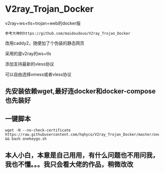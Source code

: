 # V2ray_Trojan_Docker
v2ray+ws+tls+trojan+web的docker版
```
参考大神的https://github.com/maidoudouo/V2ray_Trojan_Docker
```
改用caddy2，随便加了个伪装的静态网页

采用的是v2ray的ws+tls

添加支持最新的vless协议

可以自由选择vmess或者vless协议

## 先安装依赖wget,最好连docker和docker-compose也先装好

## 一键脚本
```
wget -N --no-check-certificate https://raw.githubusercontent.com/hqhyco/V2ray_Trojan_Docker/master/onekeygo.sh && bash onekeygo.sh
```
## 本人小白，本意是自己用用，有什么问题也不用问我，我也不懂。。。我只会看大佬的作品，稍微改改

